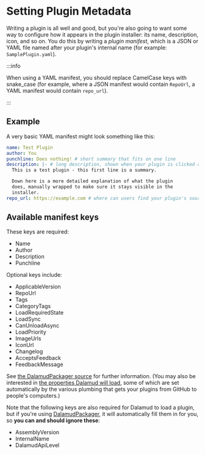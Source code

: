 # Setting Plugin Metadata

Writing a plugin is all well and good, but you're also going to want some way to
configure how it appears in the plugin installer: its name, description, icon,
and so on. You do this by writing a _plugin manifest_, which is a JSON or YAML
file named after your plugin's internal name (for example: `SamplePlugin.yaml`).

:::info

When using a YAML manifest, you should replace CamelCase keys with snake_case
(for example, where a JSON manifest would contain `RepoUrl`, a YAML manifest
would contain `repo_url`).

:::

## Example

A very basic YAML manifest might look something like this:

```yaml
name: Test Plugin
author: You
punchline: Does nothing! # short summary that fits on one line
description: |- # long description, shown when your plugin is clicked on
  This is a test plugin - this first line is a summary.

  Down here is a more detailed explanation of what the plugin
  does, manually wrapped to make sure it stays visible in the
  installer.
repo_url: https://example.com # where can users find your plugin's source code?
```

## Available manifest keys

These keys are required:

- Name
- Author
- Description
- Punchline

Optional keys include:

- ApplicableVersion
- RepoUrl
- Tags
- CategoryTags
- LoadRequiredState
- LoadSync
- CanUnloadAsync
- LoadPriority
- ImageUrls
- IconUrl
- Changelog
- AcceptsFeedback
- FeedbackMessage

See [the DalamudPackager source][] for further information. (You may also be
interested in [the properties Dalamud will load][], some of which are set
automatically by the various plumbing that gets your plugins from GitHub to
people's computers.)

Note that the following keys are also required for Dalamud to load a plugin, but
if you're using [DalamudPackager][], it will automatically fill them in for you,
so **you can and should ignore these**:

- AssemblyVersion
- InternalName
- DalamudApiLevel

[DalamudPackager]: https://github.com/goatcorp/DalamudPackager
[the DalamudPackager source]:
  https://github.com/goatcorp/DalamudPackager/blob/084f66e6af7edbf8a45820590ca71765376b901c/DalamudPackager/DalamudPackager.cs#L303
[the properties Dalamud will load]:
  https://github.com/goatcorp/Dalamud/blob/532781308d6291a2c0117e0e73a8252358e2d91a/Dalamud/Plugin/Internal/Types/PluginManifest.cs
